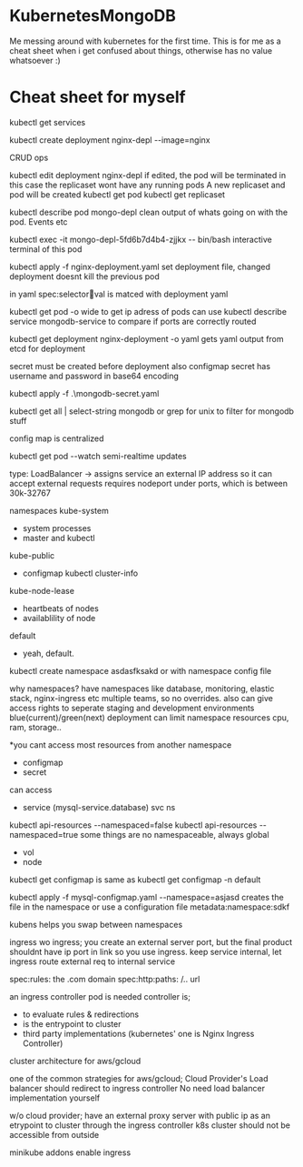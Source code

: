 # KubernetesMongoDB

Me messing around with kubernetes for the first time.
This is for me as a cheat sheet when i get confused about things, otherwise has no value whatsoever :)


# Cheat sheet for myself

kubectl get services

kubectl create deployment nginx-depl --image=nginx

CRUD ops

kubectl edit deployment nginx-depl
if edited, the pod will be terminated
in this case the replicaset wont have any running pods
A new replicaset and pod will be created
kubectl get pod
kubectl get replicaset

kubectl describe pod mongo-depl
clean output of whats going on with the pod. Events etc

kubectl exec -it mongo-depl-5fd6b7d4b4-zjjkx -- bin/bash
interactive terminal of this pod

kubectl apply -f nginx-deployment.yaml
set deployment file, changed deployment doesnt kill the previous pod


in yaml
spec:selector:key:val
is matced with deployment yaml

kubectl get pod -o wide
to get ip adress of pods
can use
kubectl describe service mongodb-service
to compare if ports are correctly routed


kubectl get deployment nginx-deployment -o yaml
gets yaml output from etcd for deployment

secret must be created before deployment also configmap
secret has username and password in base64 encoding

kubectl apply -f .\mongodb-secret.yaml

kubectl get all | select-string mongodb
or grep for unix to filter for mongodb stuff

config map is centralized

kubectl get pod --watch
semi-realtime updates

type: LoadBalancer -> assigns service an external IP address so it can accept external requests
requires nodeport under ports, which is between 30k-32767


namespaces
kube-system
- system processes
- master and kubectl

kube-public
- configmap
kubectl cluster-info

kube-node-lease
- heartbeats of nodes
- availablility of node

default
- yeah, default.

kubectl create namespace asdasfksakd
or with namespace config file

why namespaces?
have namespaces like database, monitoring, elastic stack, nginx-ingress etc
multiple teams, so no overrides. also can give access rights
to seperate staging and development environments
blue(current)/green(next) deployment
can limit namespace resources cpu, ram, storage..

*you cant access most resources from another namespace
- configmap
- secret

can access
- service (mysql-service.database)
				svc			ns

kubectl api-resources --namespaced=false
kubectl api-resources --namespaced=true
some things are no namespaceable, always global
- vol
- node

kubectl get configmap
is same as
kubectl get configmap -n default


kubectl apply -f mysql-configmap.yaml --namespace=asjasd creates the file in the namespace
or use a configuration file metadata:namespace:sdkf

kubens helps you swap between namespaces


ingress
wo ingress; you create an external server port, but the final product shouldnt have ip port in link
so you use ingress.
keep service internal, let ingress route external req to internal service

spec:rules: the .com domain
spec:http:paths: /.. url

an ingress controller pod is needed
controller is;
- to evaluate rules & redirections
- is the entrypoint to cluster
- third party implementations (kubernetes' one is Nginx Ingress Controller)

cluster architecture
for aws/gcloud

one of the common strategies for aws/gcloud;
Cloud Provider's Load balancer should redirect to ingress controller
No need load balancer implementation yourself

w/o cloud provider;
have an external proxy server with public ip as an etrypoint to cluster through the ingress controller
k8s cluster should not be accessible from outside

minikube addons enable ingress
